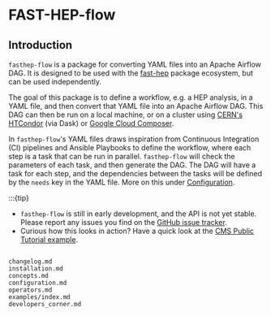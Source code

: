 # FAST-HEP-flow

## Introduction

`fasthep-flow` is a package for converting YAML files into an Apache Airflow DAG. It is designed to be used with the [fast-hep](https://fast-hep.github.io/) package ecosystem, but can be used independently.

The goal of this package is to define a workflow, e.g. a HEP analysis, in a YAML file, and then convert that YAML file into an Apache Airflow DAG. This DAG can then be run on a local machine, or on a cluster using [CERN's HTCondor](https://batchdocs.web.cern.ch/local/submit.html) (via Dask) or [Google Cloud Composer](https://cloud.google.com/composer).

In `fasthep-flow`'s YAML files draws inspiration from Continuous Integration (CI) pipelines and Ansible Playbooks to define the workflow, where each step is a task that can be run in parallel. `fasthep-flow` will check the parameters of each task, and then generate the DAG. The DAG will have a task for each step, and the dependencies between the tasks will be defined by the `needs` key in the YAML file. More on this under [Configuration](./configuration.md).

:::{tip}
 - `fasthep-flow` is still in early development, and the API is not yet stable. Please report any issues you find on the [GitHub issue tracker](https://github.com/FAST-HEP/fasthep-flow/issues).
 - Curious how this looks in action? Have a quick look at the [CMS Public Tutorial example](./examples/cms_pub_example.md).


```{toctree}

changelog.md
installation.md
concepts.md
configuration.md
operators.md
examples/index.md
developers_corner.md
```
